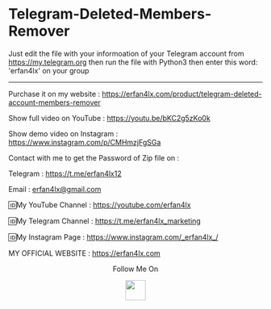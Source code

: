 # Telegram-Deleted-Members-Remover

Just edit the file with your informoation of your Telegram account from https://my.telegram.org then run the file with Python3 then enter this word: 'erfan4lx' on your group

***

Purchase it on my website : https://erfan4lx.com/product/telegram-deleted-account-members-remover

Show full video on YouTube : https://youtu.be/bKC2g5zKo0k

Show demo video on Instagram : https://www.instagram.com/p/CMHmzjFgSGa

Contact with me to get the Password of Zip file on :

 Telegram : https://t.me/erfan4lx12
  
 Email : erfan4lx@gmail.com

🆔My YouTube Channel : https://youtube.com/erfan4lx

🆔My Telegram Channel : https://t.me/erfan4lx_marketing

🆔My Instagram Page : https://www.instagram.com/_erfan4lx_/

 MY OFFICIAL WEBSITE : https://erfan4lx.com

<p align="center">
  Follow Me On
</p>
<p align="center">
  <a href="https://www.youtube.com/c/erfan4lx?sub_confirmation=1">
    <img src="https://www.iconsdb.com/icons/preview/black/youtube-4-xxl.png" width="40" height="40">
  </a>
</p>
